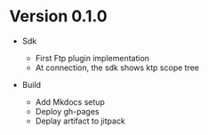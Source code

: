 # Version 0.1.0

- Sdk
    - First Ftp plugin implementation
    - At connection, the sdk shows ktp scope tree
    
- Build
    - Add Mkdocs setup
    - Deploy gh-pages
    - Deplay artifact to jitpack 